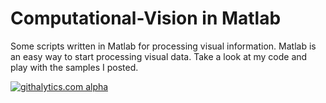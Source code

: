 Computational-Vision in Matlab
===========================

Some scripts written in Matlab for processing visual information. Matlab is an easy way to start processing visual data. Take a look at my code and play with the samples I posted.

[![githalytics.com alpha](https://cruel-carlota.pagodabox.com/8e9a2c49696ea35ef64eb1ceb9de2428 "githalytics.com")](http://githalytics.com/paulmm/Computational-Vision-Matlab)
